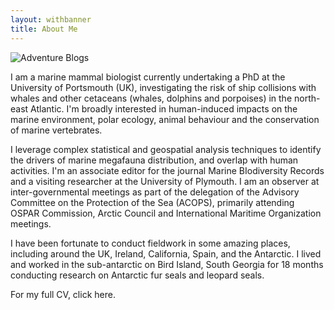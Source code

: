 ```yaml
---
layout: withbanner
title: About Me
---
```


<div class="row row-cols-1 row-cols-sm-2 p-3">
  <div class="col-sm-4">
      <img src="/images/justfs/inwinterfood-1024.jpg" class="img-fluid" alt="Adventure Blogs"/>
  </div>
  <div class="col-sm-8 col-lg-6 pt-2">
    <p>I am a marine mammal biologist currently undertaking a PhD at the University of Portsmouth (UK), investigating the risk of ship collisions with whales and other cetaceans (whales, dolphins and porpoises) in the north-east Atlantic. I'm broadly interested in human-induced impacts on the marine environment, polar ecology, animal behaviour and the conservation of marine vertebrates.</p>
    <p>I leverage complex statistical and geospatial analysis techniques to identify the drivers of marine megafauna distribution, and overlap with human activities. I'm an associate editor for the journal Marine BIodiversity Records and a visiting researcher at the University of Plymouth. I am an observer at inter-governmental meetings as part of the delegation of the Advisory Committee on the Protection of the Sea (ACOPS), primarily attending OSPAR Commission, Arctic Council and International Maritime Organization meetings.</p> 
    <p>I have been fortunate to conduct fieldwork in some amazing places, including around the UK, Ireland, California, Spain, and the Antarctic. I lived and worked in the sub-antarctic on Bird Island, South Georgia for 18 months conducting research on Antarctic fur seals and leopard seals.</p> 
    <p>For my full CV, click here.</p>
  </div>
</div>
 
